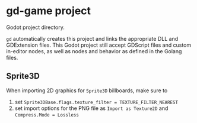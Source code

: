 # gd-game project

Godot project directory.

`gd` automatically creates this project and links the appropriate DLL and
GDExtension files. This Godot project still accept GDScript files and custom
in-editor nodes, as well as nodes and behavior as defined in the Golang files.

## Sprite3D

When importing 2D graphics for `Sprite3D` billboards, make sure to

1. set `Sprite3DBase.flags.texture_filter = TEXTURE_FILTER_NEAREST`
1. set import options for the PNG file as `Import as Texture2D` and
   `Compress.Mode = Lossless`
